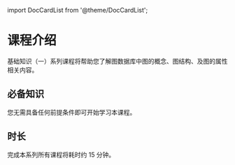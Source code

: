 import DocCardList from '@theme/DocCardList';

# 课程介绍

基础知识（一）系列课程将帮助您了解图数据库中图的概念、图结构、及图的属性相关内容。

<DocCardList />

## 必备知识

您无需具备任何前提条件即可开始学习本课程。

## 时长

完成本系列所有课程将耗时约 15 分钟。
